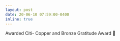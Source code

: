 ```yaml
---
layout: post
date: 20-06-10 07:59:00-0400
inline: true
---
```


Awarded Citi- Copper and Bronze Gratitude Award :confetti_ball:


